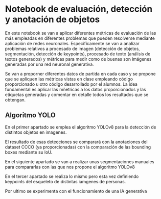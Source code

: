 # Notebook de evaluación, detección y anotación de objetos

En este notebook se van a aplicar diferentes métricas de evaluación de las más empleadas en diferentes problemas que pueden resolverse mediante aplicación de redes neuronales. Especifícamente se van a analizar problemas relativos a procesado de imagen (detección de objetos, segmentación, detección de keypoints), procesado de texto (análisis de textos generados) y métricas para medir como de buenas son imágenes generadas por una red neuronal generativa. 

Se van a proporner diferentes datos de partida en cada caso y se propone que se apliquen las métricas vistas en clase empleando código proporcionado u otro código desarrollado por el alumnos.  La idea fundamental es aplicar las mñetricas a los datos proporcionados y las etiquetas generadas y comentar en detalle todos los resultados que se obtengan.

## Algoritmo YOLO

En el primer apartado se emplea el algoritmo YOLOv8 para la detección de distintos objetos en imagenes.

El resultado de esas detecciones se comparará con la anotaciones del dataset COCO (ya proporcionadas) con la comparación de las bounding boxes mediante su IoU.

En el siguiente apartado se van a realizar unas segmentaciones manuales para compararlas con las que nos propone el algoritmo YOLOv8

En el tercer apartado se realiza lo mismo pero esta vez definiendo keypoints del esqueleto de distintas iamgenes de personas.

Por ultimo se experimenta con el funcionamiento de una IA generativa
